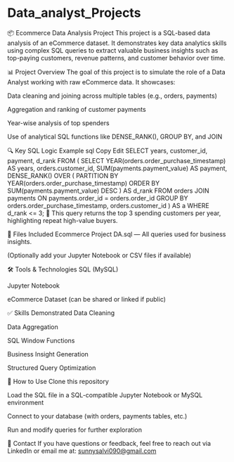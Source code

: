 # Data_analyst_Projects
📦 Ecommerce Data Analysis Project
This project is a SQL-based data analysis of an eCommerce dataset. It demonstrates key data analytics skills using complex SQL queries to extract valuable business insights such as top-paying customers, revenue patterns, and customer behavior over time.

📊 Project Overview
The goal of this project is to simulate the role of a Data Analyst working with raw eCommerce data. It showcases:

Data cleaning and joining across multiple tables (e.g., orders, payments)

Aggregation and ranking of customer payments

Year-wise analysis of top spenders

Use of analytical SQL functions like DENSE_RANK(), GROUP BY, and JOIN

🔍 Key SQL Logic Example
sql
Copy
Edit
SELECT years, customer_id, payment, d_rank 
FROM (
    SELECT 
        YEAR(orders.order_purchase_timestamp) AS years,
        orders.customer_id,
        SUM(payments.payment_value) AS payment,
        DENSE_RANK() OVER (
            PARTITION BY YEAR(orders.order_purchase_timestamp) 
            ORDER BY SUM(payments.payment_value) DESC
        ) AS d_rank
    FROM orders 
    JOIN payments ON payments.order_id = orders.order_id
    GROUP BY orders.order_purchase_timestamp, orders.customer_id
) AS a
WHERE d_rank <= 3;
🧠 This query returns the top 3 spending customers per year, highlighting repeat high-value buyers.

📂 Files Included
Ecommerce Project DA.sql — All queries used for business insights.

(Optionally add your Jupyter Notebook or CSV files if available)

🛠️ Tools & Technologies
SQL (MySQL)

Jupyter Notebook

eCommerce Dataset (can be shared or linked if public)

✅ Skills Demonstrated
Data Cleaning

Data Aggregation

SQL Window Functions

Business Insight Generation

Structured Query Optimization

📌 How to Use
Clone this repository

Load the SQL file in a SQL-compatible Jupyter Notebook or MySQL environment

Connect to your database (with orders, payments tables, etc.)

Run and modify queries for further exploration

📧 Contact
If you have questions or feedback, feel free to reach out via LinkedIn or email me at: sunnysalvi090@gmail.com
